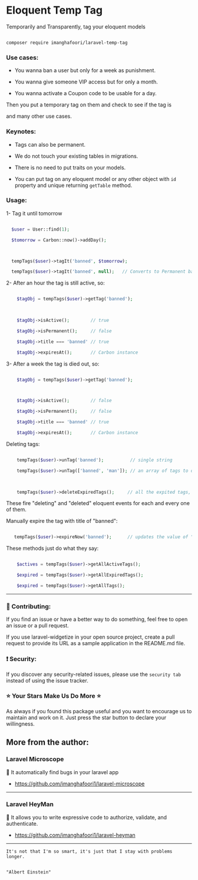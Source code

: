# Eloquent Temp Tag



Temporarily and Transparently, tag your eloquent models



```

composer require imanghafoori/laravel-temp-tag

```



### Use cases:

- You wanna ban a user but only for a week as punishment.

- You wanna give someone VIP access but for only a month.

- You wanna activate a Coupon code to be usable for a day.



Then you put a temporary tag on them and check to see if the tag is 



and many other use cases.



### Keynotes:

- Tags can also be permanent.

- We do not touch your existing tables in migrations.

- There is no need to put traits on your models.

- You can put tag on any eloquent model or any other object with `id` property and unique returning `getTable` method.



### Usage:



1- Tag it until tomorrow

```php

  $user = User::find(1);

  $tomorrow = Carbon::now()->addDay();



  tempTags($user)->tagIt('banned', $tomorrow); 

  tempTags($user)->tagIt('banned', null);   // Converts to Permanent ban !

```



2- After an hour the tag is still active, so:

```php

    $tagObj = tempTags($user)->getTag('banned');

    

    $tagObj->isActive();        // true

    $tagObj->isPermanent();     // false

    $tagObj->title === 'banned' // true

    $tagObj->expiresAt();       // Carbon instance

```



3- After a week the tag is died out, so:

```php

    $tagObj = tempTags($user)->getTag('banned');



    $tagObj->isActive();        // false

    $tagObj->isPermanent();     // false

    $tagObj->title === 'banned' // true

    $tagObj->expiresAt();       // Carbon instance

```



Deleting tags:

```php

    tempTags($user)->unTag('banned');          // single string

    tempTags($user)->unTag(['banned', 'man']); // an array of tags to delete

    

    tempTags($user)->deleteExpiredTags();     // all the expited tags, bye bye.

```

These fire "deleting" and "deleted" eloquent events for each and every one of them.


Manually expire the tag with title of "banned":

```php

   tempTags($user)->expireNow('banned');      // updates the value of "expire_at" to now()

```


These methods just do what they say:

```php

    $actives = tempTags($user)->getAllActiveTags();

    $expired = tempTags($user)->getAllExpiredTags();

    $expired = tempTags($user)->getAllTags();

```


--------------------


### :raising_hand: Contributing:

If you find an issue or have a better way to do something, feel free to open an issue or a pull request.

If you use laravel-widgetize in your open source project, create a pull request to provide its URL as a sample application in the README.md file. 



### :exclamation: Security:

If you discover any security-related issues, please use the `security tab` instead of using the issue tracker.



### :star: Your Stars Make Us Do More :star:

As always if you found this package useful and you want to encourage us to maintain and work on it. Just press the star button to declare your willingness.


## More from the author:


### Laravel Microscope


:gem: It automatically find bugs in your laravel app



- https://github.com/imanghafoori1/laravel-microscope



-------------

### Laravel HeyMan

:gem: It allows you to write expressive code to authorize, validate, and authenticate.


- https://github.com/imanghafoori1/laravel-heyman


--------------


<p align="center">

 
    It's not that I'm so smart, it's just that I stay with problems longer.


    "Albert Einstein"
    

</p>

